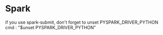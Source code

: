 # Spark


if you use spark-submit, don't forget to unset PYSPARK_DRIVER_PYTHON
cmd : "$unset PYSPARK_DRIVER_PYTHON"
